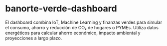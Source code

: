 # banorte-verde-dashboard
El dashboard combina IoT, Machine Learning y finanzas verdes para simular el consumo, ahorro y reducción de CO₂ de hogares o PYMEs. Utiliza datos energéticos para calcular ahorro económico, impacto ambiental y proyecciones a largo plazo.
